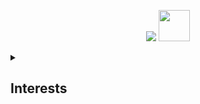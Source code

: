 <p align="center">
    <img src="https://skillicons.dev/icons?i=react,vue,typescript,py,haskell" />
    <img width="50" height="50" src="https://www.rustacean.net/assets/rustacean-orig-noshadow.svg" />
</p>

<details>
  <summary><h2>Interests</h2></summary><p>
    
- Scientific computing & applied mathematics
    
- AI/ML

- General full-stack software development
  
</p>
</details>


